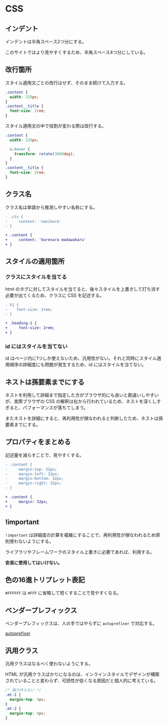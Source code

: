 # CSS

## インデント

インデントは半角スペース2つ分にする。 

このサイトではより見やすくするため、半角スペース4つ分にしている。 

## 改行箇所 

スタイル適用文ごとの改行はせず、そのまま続けて入力する。 

```css
.content {
  width: 320px;
}
.content__title {
  font-size: 2rem;
}
```

スタイル適用文の中で役割が変わる際は改行する。 

```scss
.content {
  width: 320px;

  &:hover {
    transform: rotate(3600deg);
  }
}
.content__title {
  font-size: 2rem;
}
```

## クラス名 

クラス名は単語から推測しやすい名称にする。

```diff
- .cts {
-     content: 'nanikore'
- }

+ .content {
+     content: 'korenara madawakaru'
+ }
```

## スタイルの適用箇所

### クラスにスタイルを当てる

html のタグに対してスタイルを当てると、後々スタイルを上書きして打ち消す必要が出てくるため、クラスに CSS を記述する。

```diff
- h1 {
-    font-size: 2rem;
- }

+ .heading-1 {
+     font-size: 2rem;
+ }
```

### id にはスタイルを当てない

id はページ内に1つしか使えないため、汎用性がない。それと同時にスタイル適用順序の詳細度にも問題が発生するため、id にはスタイルを当てない。

## ネストは孫要素までにする

ネストを利用して詳細まで指定した方がブラウザ的にも良いと勘違いしやすいが、実際ブラウザの CSS の解釈は右から行われているため、ネストを深くしすぎると、パフォーマンスが落ちてしまう。 

またネストを詳細にすると、再利用性が損なわれると判断したため、ネストは孫要素までにする。

## プロパティをまとめる 

記述量を減らすことで、見やすくする。

```diff
- .content {
-     margin-top: 32px;
-     margin-left: 32px;
-     margin-bottom: 32px;
-     margin-right: 32px;
- }

+ .content {
+     margin: 32px;
+ }
```

## !important 

`!important` は詳細度の計算を複雑にすることで、再利用性が損なわれるため原則使わないようにする。 

ライブラリやフレームワークのスタイル上書きに必要であれば、利用する。 

**安易に使用してはいけない。**

## 色の16進トリプレット表記

`#FFFFFF` は `#FFF` に省略して短くすることで見やすくなる。

## ベンダープレフィックス

ベンダープレフィックスは、人の手ではやらずに `autoprefixer` で対応する。

[autoprefixer](https://github.com/postcss/autoprefixer) 

## 汎用クラス 

汎用クラスはなるべく使わないようにする。 

HTML が汎用クラスばかりになるのは、インラインスタイルでデザインが構築されていることと変わらず、可読性が低くなる原因だと個人的に考えている。

```css
/* 極力作らない */
.mt-1 {
  margin-top: 4px;
}
.mt-2 {
  margin-top: 8px;
}
```